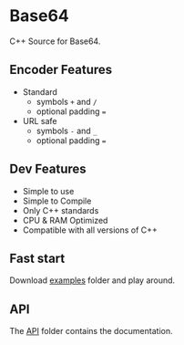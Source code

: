 # Base64

C++ Source for Base64.

## Encoder Features
* Standard
  * symbols `+` and `/`
  * optional padding `=`
* URL safe
  * symbols `-` and `_`
  * optional padding `=`

## Dev Features

* Simple to use
* Simple to Compile
* Only C++ standards
* CPU & RAM Optimized
* Compatible with all versions of C++

## Fast start

Download [examples](examples) folder and play around.

## API

The [API](API/Base64.md) folder contains the documentation.
